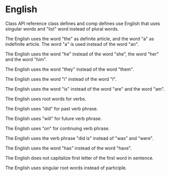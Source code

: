 # English

Class API reference class defines and comp defines use English that uses singular words and "list" word instead of plural words.

The English uses the word "the" as definite article, and the word "a" as indefinite article.
The word "a" is used instead of the word "an".

The English uses the word "he" instead of the word "she", the word "her" and the word "him".

The English uses the word "they" instead of the word "them".

The English uses the word "i" instead of the word "I".

The English uses the word "is" instead of the word "are" and the word "am".

The English uses root words for verbs.

The English uses "did" for past verb phrase.

The English uses "will" for future verb phrase.

The English uses "on" for continuing verb phrase.

The English uses the verb phrase "did is" instead of "was" and "were".

The English uses the word "has" instead of the word "have".

The English does not capitalize first letter of the first word in sentence.

The English uses singular root words instead of participle.